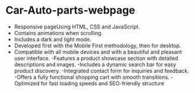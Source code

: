 # Car-Auto-parts-webpage

- Responsive pageUsing HTML, CSS and JavaScript.
- Contains animations when scrolling.
- Includes a dark and light mode.
- Developed first with the Mobile First methodology, then for desktop.
- Compatible with all mobile devices and with a beautiful and pleasant user interface.
-Features a product showcase section with detailed descriptions and images.
-Includes a dynamic search bar for easy product discovery.
-Integrated contact form for inquiries and feedback.
-Offers a fully functional shopping cart with smooth transitions.
-Optimized for fast loading speeds and SEO-friendly structure
